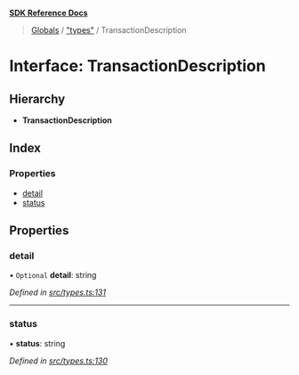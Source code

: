 **[SDK Reference Docs](../README.md)**

> [Globals](../README.md) / ["types"](../modules/_types_.md) / TransactionDescription

# Interface: TransactionDescription

## Hierarchy

- **TransactionDescription**

## Index

### Properties

- [detail](_types_.transactiondescription.md#detail)
- [status](_types_.transactiondescription.md#status)

## Properties

### detail

• `Optional` **detail**: string

_Defined in [src/types.ts:131](https://github.com/distributhor/paygate-sdk/blob/2d6e3c8/src/types.ts#L131)_

---

### status

• **status**: string

_Defined in [src/types.ts:130](https://github.com/distributhor/paygate-sdk/blob/2d6e3c8/src/types.ts#L130)_
